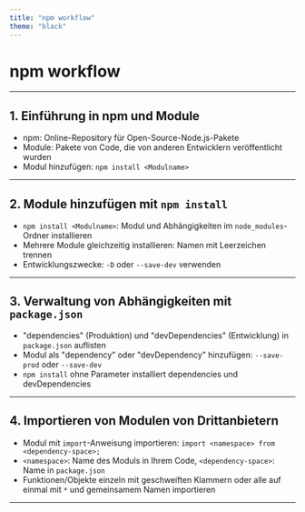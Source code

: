 ```yaml
---
title: "npm workflow"
theme: "black"
---
```


# npm workflow

---

## 1.  Einführung in npm und Module

-   npm: Online-Repository für Open-Source-Node.js-Pakete
-   Module: Pakete von Code, die von anderen Entwicklern veröffentlicht wurden
-   Modul hinzufügen: `npm install <Modulname>`

---

## 2.  Module hinzufügen mit `npm install`

-   `npm install <Modulname>`: Modul und Abhängigkeiten im `node_modules`-Ordner installieren
-   Mehrere Module gleichzeitig installieren: Namen mit Leerzeichen trennen
-   Entwicklungszwecke: `-D` oder `--save-dev` verwenden

---

## 3.  Verwaltung von Abhängigkeiten mit `package.json`

-   "dependencies" (Produktion) und "devDependencies" (Entwicklung) in `package.json` auflisten
-   Modul als "dependency" oder "devDependency" hinzufügen: `--save-prod` oder `--save-dev`
-   `npm install` ohne Parameter installiert dependencies und devDependencies

---

## 4.  Importieren von Modulen von Drittanbietern

-   Modul mit `import`-Anweisung importieren: `import <namespace> from <dependency-space>;`
-   `<namespace>`: Name des Moduls in Ihrem Code, `<dependency-space>`: Name in `package.json`
-   Funktionen/Objekte einzeln mit geschweiften Klammern oder alle auf einmal mit `*` und gemeinsamem Namen importieren
---